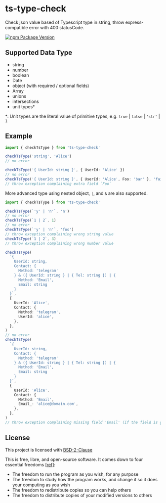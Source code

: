# ts-type-check

Check json value based of Typescript type in string, throw express-compatible error with 400 statusCode.

[![npm Package Version](https://img.shields.io/npm/v/ts-type-check.svg?maxAge=2592000)](https://www.npmjs.com/package/ts-type-check)

## Supported Data Type

- string
- number
- boolean
- Date
- object (with required / optional fields)
- Array
- unions
- intersections
- unit types\*

\*: Unit types are the literal value of primitive types, e.g. `true` | `false` | `'str'` | `1`

## Example

```typescript
import { checkTsType } from 'ts-type-check'

checkTsType('string', 'Alice')
// no error

checkTsType('{ UserId: string }', { UserId: 'Alice' })
// no error
checkTsType('{ UserId: string }', { UserId: 'Alice', Foo: 'bar' }, 'fail')
// throw exception complaining extra field `Foo`
```

More advanced type using nested object, `|`, and `&` are also supported.

```typescript
import { checkTsType } from 'ts-type-check'

checkTsType(`'y' | 'n'`, 'n')
// no error
checkTsType(`1 | 2`, 1)
// no error
checkTsType(`'y' | 'n'`, 'foo')
// throw exception complaining wrong string value
checkTsType(`1 | 2`, 3)
// throw exception complaining wrong number value

checkTsType(
  `{
    UserId: string,
    Contact: {
      Method: 'telegram'
    } & ({ UserId: string } | { Tel: string }) | {
      Method: 'Email',
      Email: string
    }
  }`,
  {
    UserId: 'Alice',
    Contact: {
      Method: 'telegram',
      UserId: 'alice',
    },
  },
)
// no error
checkTsType(
  `{
    UserId: string,
    Contact: {
      Method: 'telegram'
    } & ({ UserId: string } | { Tel: string }) | {
      Method: 'Email',
      Email: string
    }
  }`,
  {
    UserId: 'Alice',
    Contact: {
      Method: 'Email',
      Email_: 'alice@domain.com',
    },
  },
)
// throw exception complaining missing field 'Email' (if the field is given, then will complain extra field 'Email_')
```

## License

This project is licensed with [BSD-2-Clause](./LICENSE)

This is free, libre, and open-source software. It comes down to four essential freedoms [[ref]](https://seirdy.one/2021/01/27/whatsapp-and-the-domestication-of-users.html#fnref:2):

- The freedom to run the program as you wish, for any purpose
- The freedom to study how the program works, and change it so it does your computing as you wish
- The freedom to redistribute copies so you can help others
- The freedom to distribute copies of your modified versions to others
